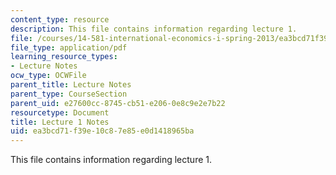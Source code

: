 ```yaml
---
content_type: resource
description: This file contains information regarding lecture 1.
file: /courses/14-581-international-economics-i-spring-2013/ea3bcd71f39e10c87e85e0d1418965ba_MIT14_581S13_classnotes1.pdf
file_type: application/pdf
learning_resource_types:
- Lecture Notes
ocw_type: OCWFile
parent_title: Lecture Notes
parent_type: CourseSection
parent_uid: e27600cc-8745-cb51-e206-0e8c9e2e7b22
resourcetype: Document
title: Lecture 1 Notes
uid: ea3bcd71-f39e-10c8-7e85-e0d1418965ba
---
```

This file contains information regarding lecture 1.

